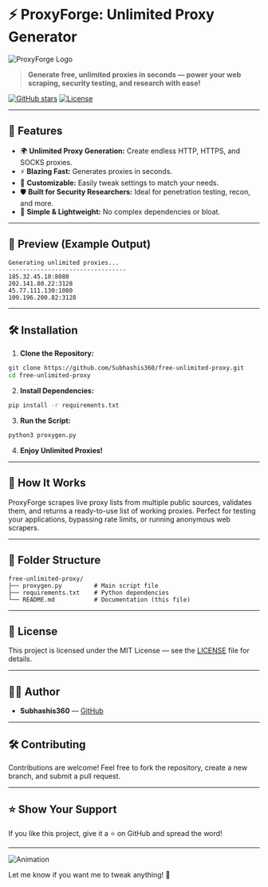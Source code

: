 # ⚡ ProxyForge: Unlimited Proxy Generator

![ProxyForge Logo](https://via.placeholder.com/800x200.png?text=ProxyForge+-+Unlimited+Proxy+Generator)

> **Generate free, unlimited proxies in seconds — power your web scraping, security testing, and research with ease!**

[![GitHub stars](https://img.shields.io/github/stars/Subhashis360/free-unlimited-proxy)](https://github.com/Subhashis360/free-unlimited-proxy) [![License](https://img.shields.io/github/license/Subhashis360/free-unlimited-proxy)](https://github.com/Subhashis360/free-unlimited-proxy/blob/main/LICENSE)

---

## 🚀 Features

- 🌍 **Unlimited Proxy Generation:** Create endless HTTP, HTTPS, and SOCKS proxies.
- ⚡ **Blazing Fast:** Generates proxies in seconds.
- 🔧 **Customizable:** Easily tweak settings to match your needs.
- 🛡️ **Built for Security Researchers:** Ideal for penetration testing, recon, and more.
- 📂 **Simple & Lightweight:** No complex dependencies or bloat.

---

## 📸 Preview (Example Output)

```
Generating unlimited proxies...
---------------------------------
185.32.45.10:8080
202.141.80.22:3128
45.77.111.130:1080
109.196.200.82:3128
```

---

## 🛠️ Installation

1. **Clone the Repository:**

```bash
git clone https://github.com/Subhashis360/free-unlimited-proxy.git
cd free-unlimited-proxy
```

2. **Install Dependencies:**

```bash
pip install -r requirements.txt
```

3. **Run the Script:**

```bash
python3 proxygen.py
```

4. **Enjoy Unlimited Proxies!**

---

## 🧠 How It Works

ProxyForge scrapes live proxy lists from multiple public sources, validates them, and returns a ready-to-use list of working proxies. Perfect for testing your applications, bypassing rate limits, or running anonymous web scrapers.

---

## 📂 Folder Structure

```
free-unlimited-proxy/
├── proxygen.py         # Main script file
├── requirements.txt    # Python dependencies
└── README.md           # Documentation (this file)
```

---

## 📜 License

This project is licensed under the MIT License — see the [LICENSE](LICENSE) file for details.

---

## 👨‍💻 Author

- **Subhashis360** — [GitHub](https://github.com/Subhashis360)

---

## 🛠️ Contributing

Contributions are welcome! Feel free to fork the repository, create a new branch, and submit a pull request.

---

## ⭐ Show Your Support

If you like this project, give it a ⭐ on GitHub and spread the word!

---

![Animation](https://via.placeholder.com/800x200.gif?text=Generating+Unlimited+Proxies...)

Let me know if you want me to tweak anything! 🚀
